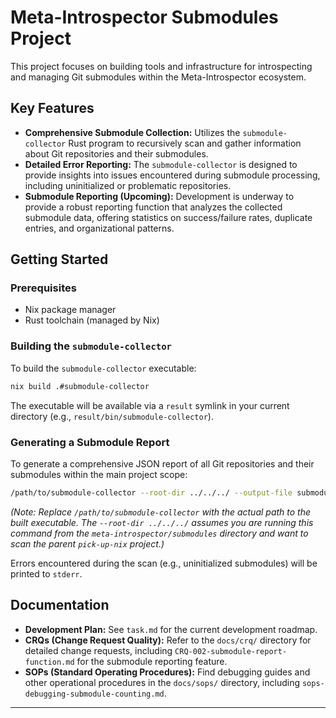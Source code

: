 # Meta-Introspector Submodules Project

This project focuses on building tools and infrastructure for introspecting and managing Git submodules within the Meta-Introspector ecosystem.

## Key Features

*   **Comprehensive Submodule Collection:** Utilizes the `submodule-collector` Rust program to recursively scan and gather information about Git repositories and their submodules.
*   **Detailed Error Reporting:** The `submodule-collector` is designed to provide insights into issues encountered during submodule processing, including uninitialized or problematic repositories.
*   **Submodule Reporting (Upcoming):** Development is underway to provide a robust reporting function that analyzes the collected submodule data, offering statistics on success/failure rates, duplicate entries, and organizational patterns.

## Getting Started

### Prerequisites

*   Nix package manager
*   Rust toolchain (managed by Nix)

### Building the `submodule-collector`

To build the `submodule-collector` executable:

```bash
nix build .#submodule-collector
```

The executable will be available via a `result` symlink in your current directory (e.g., `result/bin/submodule-collector`).

### Generating a Submodule Report

To generate a comprehensive JSON report of all Git repositories and their submodules within the main project scope:

```bash
/path/to/submodule-collector --root-dir ../../../ --output-file submodule_report_recursive_resilient.json
```

*(Note: Replace `/path/to/submodule-collector` with the actual path to the built executable. The `--root-dir ../../../` assumes you are running this command from the `meta-introspector/submodules` directory and want to scan the parent `pick-up-nix` project.)*

Errors encountered during the scan (e.g., uninitialized submodules) will be printed to `stderr`.

## Documentation

*   **Development Plan:** See `task.md` for the current development roadmap.
*   **CRQs (Change Request Quality):** Refer to the `docs/crq/` directory for detailed change requests, including `CRQ-002-submodule-report-function.md` for the submodule reporting feature.
*   **SOPs (Standard Operating Procedures):** Find debugging guides and other operational procedures in the `docs/sops/` directory, including `sops-debugging-submodule-counting.md`.

---